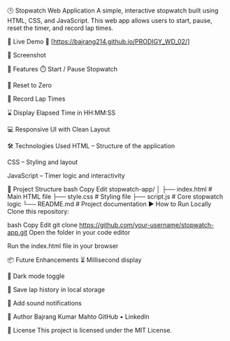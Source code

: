 🕒 Stopwatch Web Application
A simple, interactive stopwatch built using HTML, CSS, and JavaScript. This web app allows users to start, pause, reset the timer, and record lap times.

🔗 Live Demo
🔴 [https://bajrang214.github.io/PRODIGY_WD_02/]

📸 Screenshot

🚀 Features
⏱️ Start / Pause Stopwatch

🔁 Reset to Zero

🏁 Record Lap Times

⌛ Display Elapsed Time in HH:MM:SS

💻 Responsive UI with Clean Layout

🛠️ Technologies Used
HTML – Structure of the application

CSS – Styling and layout

JavaScript – Timer logic and interactivity

📁 Project Structure
bash
Copy
Edit
stopwatch-app/
│
├── index.html       # Main HTML file
├── style.css        # Styling file
├── script.js        # Core stopwatch logic
└── README.md        # Project documentation
▶️ How to Run Locally
Clone this repository:

bash
Copy
Edit
git clone https://github.com/your-username/stopwatch-app.git
Open the folder in your code editor

Run the index.html file in your browser

📦 Future Enhancements
⏳ Millisecond display

🎨 Dark mode toggle

💾 Save lap history in local storage

🔔 Add sound notifications

🙌 Author
Bajrang Kumar Mahto
GitHub • LinkedIn

📄 License
This project is licensed under the MIT License.